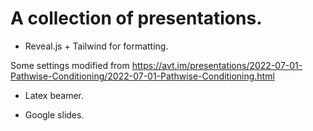 # A collection of presentations.

- Reveal.js + Tailwind for formatting.

Some settings modified from https://avt.im/presentations/2022-07-01-Pathwise-Conditioning/2022-07-01-Pathwise-Conditioning.html

- Latex beamer.

- Google slides.
